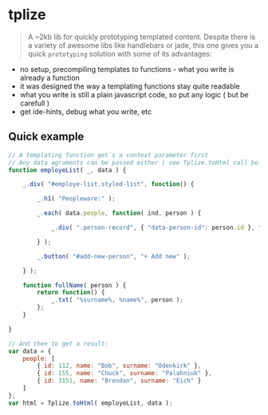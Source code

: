 # tplize

> A ~2kb lib for quickly prototyping templated content.
> Despite there is a variety of awesome libs like handlebars or jade, this one gives you a quick `prototyping` solution with some of its advantages:

* no setup, precompiling templates to functions - what you write is already a function
* it was designed the way a templating functions stay quite readable
* what you write is still a plain javascript code, so put any logic ( but be carefull )
* get ide-hints, debug what you write, etc

## Quick example

```javascript
// A templating function get`s a context parameter first
// Any data agruments can be passed either ( see Tplize.toHtml call below )
function employeList( _, data ) {

	_.div( "#employe-list.styled-list", function() {

		_.h1( "Peopleware:" );

		_.each( data.people, function( ind, person ) {

			_.div( ".person-record", { "data-person-id": person.id }, fullName( person ) );

		} );

		_.button( "#add-new-person", "+ Add new" );

	} );

	function fullName( person ) {
		return function() {
			_.txt( "%surname%, %name%", person );
		};
	}

}

// And then to get a result:
var data = {
	people: [
		{ id: 112, name: "Bob", surname: "Odenkirk" },
		{ id: 155, name: "Chuck", surname: "Palahniuk" },
		{ id: 3151, name: "Brendan", surname: "Eich" }
	]
};
var html = Tplize.toHtml( employeList, data );
```

